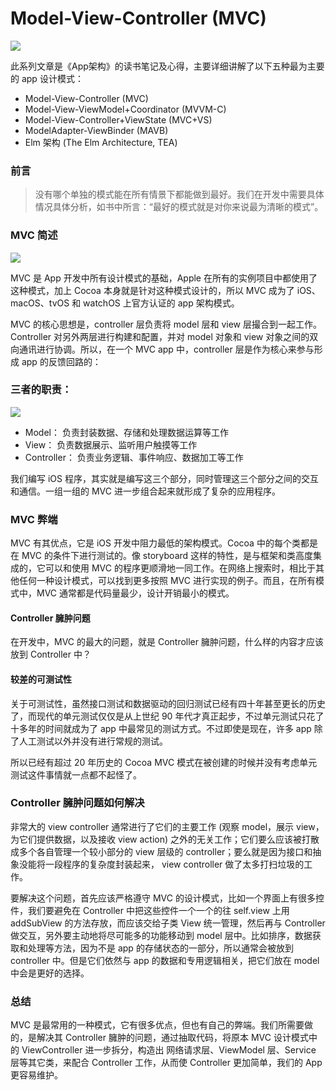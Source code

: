 # Model-View-Controller (MVC)


![](https://github.com/liuzhongning/Articles/blob/master/resources/App-MVC-01.jpg)


此系列文章是《App架构》的读书笔记及心得，主要详细讲解了以下五种最为主要的 app 设计模式：

- Model-View-Controller (MVC)
- Model-View-ViewModel+Coordinator (MVVM-C)
- Model-View-Controller+ViewState (MVC+VS)
- ModelAdapter-ViewBinder (MAVB)
- Elm 架构 (The Elm Architecture, TEA)

### 前言

> 没有哪个单独的模式能在所有情景下都能做到最好。我们在开发中需要具体情况具体分析，如书中所言：“最好的模式就是对你来说最为清晰的模式”。


### MVC 简述

![](https://github.com/liuzhongning/Articles/blob/master/resources/App-MVC-02.jpg)


MVC 是 App 开发中所有设计模式的基础，Apple 在所有的实例项目中都使用了这种模式，加上 Cocoa 本身就是针对这种模式设计的，所以 MVC 成为了 iOS、macOS、tvOS 和 watchOS 上官方认证的 app 架构模式。

MVC 的核心思想是，controller 层负责将 model 层和 view 层撮合到一起工作。Controller 对另外两层进行构建和配置，并对 model 对象和 view 对象之间的双向通讯进行协调。所以，在一个 MVC app 中，controller 层是作为核心来参与形成 app 的反馈回路的：


### 三者的职责：

![](https://github.com/liuzhongning/Articles/blob/master/resources/App-MVC-03.jpg)


- Model： 负责封装数据、存储和处理数据运算等工作
- View： 负责数据展示、监听用户触摸等工作
- Controller： 负责业务逻辑、事件响应、数据加工等工作

我们编写 iOS 程序，其实就是编写这三个部分，同时管理这三个部分之间的交互和通信。一组一组的 MVC 进一步组合起来就形成了复杂的应用程序。


### MVC 弊端

MVC 有其优点，它是 iOS 开发中阻力最低的架构模式。Cocoa 中的每个类都是在 MVC 的条件下进行测试的。像 storyboard 这样的特性，是与框架和类高度集成的，它可以和使用 MVC 的程序更顺滑地一同工作。在网络上搜索时，相比于其他任何一种设计模式，可以找到更多按照 MVC 进行实现的例子。而且，在所有模式中，MVC 通常都是代码量最少，设计开销最小的模式。

#### Controller 臃肿问题

在开发中，MVC 的最大的问题，就是 Controller 臃肿问题，什么样的内容才应该放到 Controller 中？


#### 较差的可测试性
关于可测试性，虽然接口测试和数据驱动的回归测试已经有四十年甚至更长的历史了，而现代的单元测试仅仅是从上世纪 90 年代才真正起步，不过单元测试只花了十多年的时间就成为了 app 中最常见的测试方式。不过即使是现在，许多 app 除了人工测试以外并没有进行常规的测试。

所以已经有超过 20 年历史的 Cocoa MVC 模式在被创建的时候并没有考虑单元测试这件事情就一点都不起怪了。

### Controller 臃肿问题如何解决

非常大的 view controller 通常进行了它们的主要工作 (观察 model，展示 view，为它们提供数据，以及接收 view action) 之外的无关工作；它们要么应该被打散成多个各自管理一个较小部分的 view 层级的 controller；要么就是因为接口和抽象没能将一段程序的复杂度封装起来， view controller 做了太多打扫垃圾的工作。

要解决这个问题，首先应该严格遵守 MVC 的设计模式，比如一个界面上有很多控件，我们要避免在 Controller 中把这些控件一个一个的往 self.view 上用 addSubView 的方法存放，而应该交给子类 View 统一管理，然后再与 Controller 做交互，另外要主动地将尽可能多的功能移动到 model 层中。比如排序，数据获取和处理等方法，因为不是 app 的存储状态的一部分，所以通常会被放到 controller 中。但是它们依然与 app 的数据和专用逻辑相关，把它们放在 model 中会是更好的选择。


### 总结

MVC 是最常用的一种模式，它有很多优点，但也有自己的弊端。我们所需要做的，是解决其 Controller 臃肿的问题，通过抽取代码，将原本 MVC 设计模式中的 ViewController 进一步拆分，构造出 网络请求层、ViewModel 层、Service 层等其它类，来配合 Controller 工作，从而使 Controller 更加简单，我们的 App 更容易维护。
